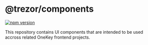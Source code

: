 # @trezor/components

[![npm version](https://badge.fury.io/js/trezor-ui-components.svg)](https://badge.fury.io/js/trezor-ui-components)

This repository contains UI components that are intended to be used accross related OneKey frontend projects.

